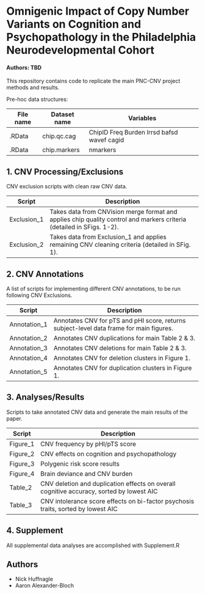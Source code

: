 # Omnigenic Impact of Copy Number Variants on Cognition and Psychopathology in the Philadelphia Neurodevelopmental Cohort

#### Authors: TBD

This repository contains code to replicate the main PNC-CNV project methods and results.

Pre-hoc data structures:

File name | Dataset name | Variables |
| ---  | --- | --- |
| .RData | chip.qc.cag | ChipID Freq Burden lrrsd bafsd wavef cagid |
| .RData | chip.markers | nmarkers |


## 1. CNV Processing/Exclusions

CNV exclusion scripts with clean raw CNV data.

| Script | Description |
| --- | --- |
| Exclusion_1 | Takes data from CNVision merge format and applies chip quality control and markers criteria (detailed in SFigs. 1-2).|
| Exclusion_2 | Takes data from Exclusion_1 and applies remaining CNV cleaning criteria (detailed in SFig. 1).|

## 2. CNV Annotations

A list of scripts for implementing different CNV annotations, to be run following CNV Exclusions.

| Script | Description |
| --- | --- |
| Annotation_1 | Annotates CNV for pTS and pHI score, returns subject-level data frame for main figures. |
| Annotation_2 | Annotates CNV duplications for main Table 2 & 3. |
| Annotation_3 | Annotates CNV deletions for main Table 2 & 3. |
| Annotation_4 | Annotates CNV for deletion clusters in Figure 1. |
| Annotation_5 | Annotates CNV for duplication clusters in Figure 1. |

## 3. Analyses/Results

Scripts to take annotated CNV data and generate the main results of the paper.

| Script | Description |
| --- | --- |
| Figure_1 | CNV frequency by pHI/pTS score |
| Figure_2 | CNV effects on cognition and psychopathology |
| Figure_3 | Polygenic risk score results |
| Figure_4 | Brain deviance and CNV burden |
| Table_2 | CNV deletion and duplication effects on overall cognitive accuracy, sorted by lowest AIC |
| Table_3 | CNV intolerance score effects on bi-factor psychosis traits, sorted by lowest AIC |

## 4. Supplement

All supplemental data analyses are accomplished with Supplement.R

## Authors

* Nick Huffnagle
* Aaron Alexander-Bloch
